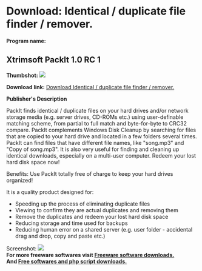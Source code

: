 # Download: Identical / duplicate file finder / remover.

**Program name:**

## Xtrimsoft PackIt 1.0 RC 1

  
**Thumbshot:** ![](http://www.freewarefiles.com/screenshot/packit10rc1_md.gif)   
  
**Download link:** [Download Identical / duplicate file finder / remover.](http://freesoftwares.boysofts.com/Xtrimsoft-PackIt-RC_program_43241.html)  
  


**Publisher's Description**  
  


PackIt finds identical / duplicate files on your hard drives and/or network storage media (e.g. server drives, CD-ROMs etc.) using user-definable matching scheme, from partial to full match and byte-for-byte to CRC32 compare. PackIt complements Windows Disk Cleanup by searching for files that are copied to your hard drive and located in a few folders several times. PackIt can find files that have different file names, like "song.mp3" and "Copy of song.mp3". It is also very useful for finding and cleaning up identical downloads, especially on a multi-user computer. Redeem your lost hard disk space now! 

Benefits: Use PackIt totally free of charge to keep your hard drives organized! 

It is a quality product designed for:

  * Speeding up the process of eliminating duplicate files 
  * Viewing to confirm they are actual duplicates and removing them 
  * Remove the duplicates and redeem your lost hard disk space 
  * Reducing storage and time used for backups 
  * Reducing human error on a shared server (e.g. user folder - accidental drag and drop, copy and paste etc.) 

  
  
Screenshot: ![](http://www.freewarefiles.com/screenshot/packit10rc1.gif)   
**For more freeware softwares visit [Freeware software downloads.](http://freesoftwares.boysofts.com/)**   
**And [Free softwares and php script downloads.](http://www.boysofts.com/)**
